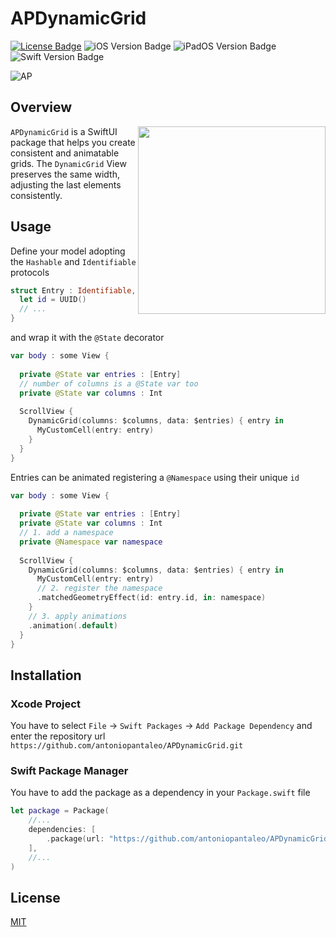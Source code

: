 # APDynamicGrid

[![License Badge](https://img.shields.io/badge/License-MIT-green?style=flat-square)](LICENSE.txt) ![iOS Version Badge](https://img.shields.io/badge/iOS-14.0+-informational?style=flat-square&logo=apple&logoColor=white) ![iPadOS Version Badge](https://img.shields.io/badge/iPadOS-14.0+-informational?style=flat-square&logo=apple&logoColor=white) ![Swift Version Badge](https://img.shields.io/badge/Swift-5.5+-orange?style=flat-square&logo=swift&logoColor=white)

![AP](https://user-images.githubusercontent.com/46167308/236639670-28b7423d-6d84-4c59-90b3-e5527e84f3a8.png)

## Overview 

<img src="Assets/demo.gif" align="right" width="300"/>

`APDynamicGrid` is a SwiftUI package that helps you create consistent and animatable grids. The `DynamicGrid` View preserves the same width, adjusting the last elements consistently.

## Usage

Define your model adopting the `Hashable` and `Identifiable` protocols

```swift
struct Entry : Identifiable, Hashable {
  let id = UUID()
  // ...
}
```
and wrap it with the `@State` decorator

```swift
var body : some View {
  
  private @State var entries : [Entry]
  // number of columns is a @State var too
  private @State var columns : Int
  
  ScrollView {
    DynamicGrid(columns: $columns, data: $entries) { entry in 
      MyCustomCell(entry: entry)
    }
  }
}
```
Entries can be animated registering a `@Namespace` using their unique `id`

```swift
var body : some View {
  
  private @State var entries : [Entry]
  private @State var columns : Int
  // 1. add a namespace
  private @Namespace var namespace
  
  ScrollView {
    DynamicGrid(columns: $columns, data: $entries) { entry in 
      MyCustomCell(entry: entry)
      // 2. register the namespace
      .matchedGeometryEffect(id: entry.id, in: namespace)
    }
    // 3. apply animations
    .animation(.default)
  }
}
```

## Installation

### Xcode Project

You have to select `File` -> `Swift Packages` -> `Add Package Dependency` and enter the repository url `https://github.com/antoniopantaleo/APDynamicGrid.git`

### Swift Package Manager

You have to add the package as a dependency in your `Package.swift` file
```swift
let package = Package(
    //...
    dependencies: [
        .package(url: "https://github.com/antoniopantaleo/APDynamicGrid.git", upToNextMajor(from: "1.0.0")),
    ],
    //...
)
```

## License
[MIT](LICENSE.txt)
